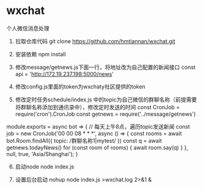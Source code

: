 # wxchat
个人微信消息处理

1. 拉取仓库代码
git clone https://github.com/hmtiannan/wxchat.git

2. 安装依赖
npm install

3. 修改message/getnews.js下面一行，将地址改为自己配置的新闻接口
const api = 'http://172.19.237.198:5000/news'

4. 修改config.js里面的token为wxchaty社区提供的token

5. 修改定时任务schedule/index.js 中的topic为自己微信的群聊名称（前提需要将群聊名称添加到通讯录中），修改定时发送的时间
const CronJob = require('cron').CronJob
const getnews = require('../message/getnews')

module.exports = async bot => {
    // 每天上午8点，遍历topic发送新闻
    const job = new CronJob('00 00 08 * * *', async () => {
    const rooms = await bot.Room.findAll({ topic: /群聊名称1|mytest/ })
    const q = await getnews.todayNews()
    for (const room of rooms) {
      await room.say(q)
    }
  }, null, true, 'Asia/Shanghai');
}

6. 启动node
node index.js

7. 设置后台启动
nohup node index.js >wxchat.log 2>&1 &

